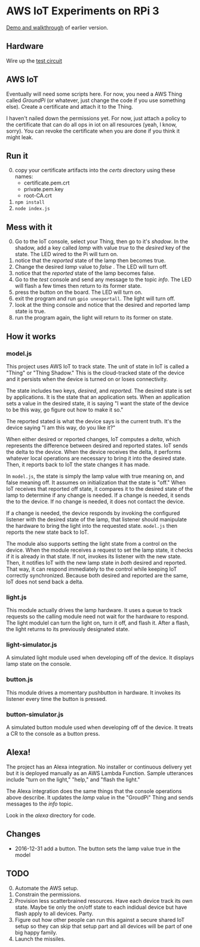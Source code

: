 # AWS IoT Experiments on RPi 3

[Demo and walkthrough](https://www.youtube.com/watch?v=-rB4b7DbRlk) of earlier version.

## Hardware

Wire up the [test circuit](https://aztecrex.github.io/rpi-verify-gpio/)

## AWS IoT

Eventually will need some scripts here. For now, you need a AWS Thing called _GroundPi_
(or whatever, just change the code if you use something else). Create a certificate
and attach it to the Thing.

I haven't nailed down the permissions yet. For now, just attach a policy to the
certificate that can do all ops in iot on all resources (yeah, I know, sorry).
You can revoke the certificate when you are done if you think it might leak.

## Run it

0. copy your certificate artifacts into the _certs_ directory using these
names:
   - certificate.pem.crt
   - private.pem.key
   - root-CA.crt
0. `npm install`
0. `node index.js`

## Mess with it

0. Go to the IoT console, select your Thing, then go to it's _shadow_. In the shadow,
add a key called _lamp_ with value _true_ to the _desired_ key of the state. 
The LED wired to the Pi will turn on.
0. notice that the _reported_ state of the lamp then becomes true.
0. Change the desired _lamp_ value to _false_ . The LED will turn off.
0. notice that the _reported_ state of the lamp becomes false.
0. Go to the _test_ console and send any message to the topic _info_. The LED will flash
a few times then return to its former state.
0. press the button on the board. The LED will turn on.
0. exit the program and run `gpio unexportall`. The light will turn off.
0. look at the thing console and notice that the desired and reported lamp state is true.
0. run the program again, the light will return to its former on state.

## How it works

### model.js

This project uses AWS IoT to track state. The unit of state in IoT is called a "Thing" or
"Thing Shadow." This is the cloud-tracked state of the device and it persists when the
device is turned on or loses connectivity.

The state includes two keys, _desired_, and _reported_. The desired state is set by
applications. It is the state that an application sets. When an application sets a
value in the desired state, it is saying "I want the state of the device to be this way,
go figure out how to make it so."

The reported stated is what the device says is the current truth. It's the device saying
"I am this way, do you like it?"

When either desired or reported changes, IoT computes a _delta_, which represents the
difference between desired and reported states. IoT sends the delta to the
device. When the device receives the delta, it performs whatever local operations are
necessary to bring it into the desired state. Then, it reports back to IoT the state
changes it has made.

In `model.js`, the state is simply the lamp value with true meaning on, and false meaning
off. It assumes on initialization that the state is "off."  When IoT receives that reported
off state, it compares it to the desired state of the lamp to determine if any change is
needed. If a change is needed, it sends the to the device. If no change is needed, it does not
contact the device.

If a change is needed, the device responds by invoking the configured listener with the
desired state of the lamp, that listener should manipulate the hardware to bring the
light into the requested state. `model.js` then reports the new state back to IoT.

The module also supports setting the light state from a control on the device. When the
module receives a request to set the lamp state, it checks if it is already in that
state. If not, invokes its listener with the new state. Then, it notifies IoT
with the new lamp state in _both_ desired and reported. That way, it can respond 
immediately to the control while keeping IoT correctly synchronized. Because both 
desired and reported are the same, IoT does not send back a delta.

### light.js

This module actually drives the lamp hardware. It uses a queue to track requests so the
calling module need not wait for the hardware to respond. The light modulel can turn
the light on, turn it off, and flash it. After a flash, the light returns to its previously
designated state.

### light-simulator.js

A simulated light module used when developing off of the device. It displays lamp
state on the console.

### button.js

This module drives a momentary pushbutton in hardware. It invokes its listener every
time the button is pressed.

### button-simulator.js

A simulated button module used when developing off of the device. It treats a CR to the
console as a button press.

## Alexa!

The project has an Alexa integration. No installer or continuous delivery yet but it is
deployed manually as an AWS Lambda Function. Sample utterances include "turn on the light,"
"help," and "flash the light."

The Alexa integration does the same things that the console operations above describe. It
updates the _lamp_ value in the "GroudPi" Thing and sends messages to the _info_ topic.

Look in the _alexa_ directory for code.

## Changes

- 2016-12-31 add a button. The button sets the lamp value true in the model

## TODO

0. Automate the AWS setup.
0. Constrain the permissions.
0. Provision less scatterbrained resources. Have each device track its own state. Maybe tie only
the on/off state to each indidual device but have flash apply to all devices. Party.
0. Figure out how other people can run this against a secure shared IoT setup so they can skip that
setup part and all devices will be part of one big happy family.
0. Launch the missiles.
